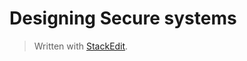 # Designing Secure systems





> Written with [StackEdit](https://stackedit.io/).
<!--stackedit_data:
eyJoaXN0b3J5IjpbMTg3MjE5NTM1NCwxNDUzOTQ2ODYwXX0=
-->